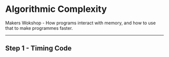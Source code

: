 # Algorithmic Complexity

Makers Wokshop - How programs interact with memory, and how to use that to make programmes faster.

---

## Step 1 - Timing Code
